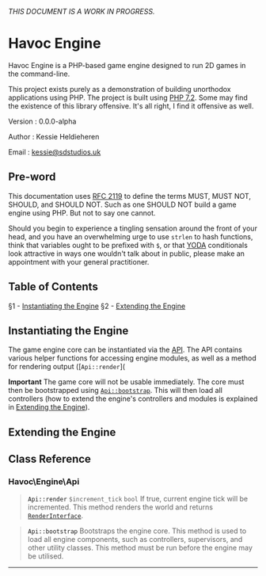 *THIS DOCUMENT IS A WORK IN PROGRESS.*

# Havoc Engine
Havoc Engine is a PHP-based game engine designed to run 2D games in the command-line.

This project exists purely as a demonstration of building unorthodox applications using PHP. The project is built using [PHP 7.2](http://php.net/releases/7_2_0.php). Some may find the existence of this library offensive. It's all right, I find it offensive as well.

Version
: 0.0.0-alpha

Author
: Kessie Heldieheren

Email
: kessie@sdstudios.uk

## Pre-word
This documentation uses [RFC 2119](https://www.ietf.org/rfc/rfc2119.txt) to define the terms MUST, MUST NOT, SHOULD, and SHOULD NOT. Such as one SHOULD NOT build a game engine using PHP. But not to say one cannot.

Should you begin to experience a tingling sensation  around the front of your head, and you have an overwhelming urge to use `strlen` to hash functions, think that variables ought to be prefixed with `$`, or that [YODA](https://en.wikipedia.org/wiki/Yoda_conditions) conditionals look attractive in ways one wouldn't talk about in public, please make an appointment with your general practitioner.

## Table of Contents
§1 - [Instantiating the Engine](#S1)
§2 - [Extending the Engine](#S2)

## <a name="S1">Instantiating the Engine</a>
The game engine core can be instantiated via the [API](#Api).  The API contains various helper functions for accessing engine modules, as well as a method for rendering output ([`Api::render`](

**Important**
The game core will not be usable immediately. The core must then be bootstrapped using [`Api::bootstrap`](#Api_bootstrap). This will then load all controllers (how to extend the engine's controllers and modules is explained in [Extending the Engine](#S2)).

## <a name="S2">Extending the Engine</a>


## Class Reference

### Havoc\Engine\\<a name="Api">Api</a>
> <a name="Api_render">`Api::render`</a>
> `$increment_tick` `bool` If true, current engine tick will be incremented.
> This method renders the world and returns [`RenderInterface`](#RenderInterface).

> <a name="Api_bootstrap">`Api::bootstrap`</a>
> Bootstraps the engine core.
> This method is used to load all engine components, such as controllers, supervisors, and other utility classes. This method must be run before the engine may be utilised.

------
